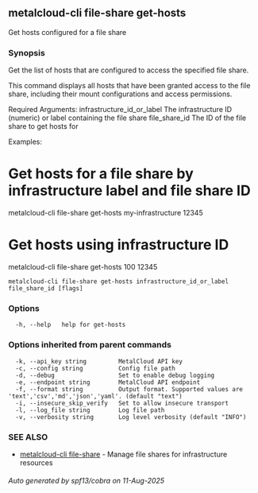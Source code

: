 ## metalcloud-cli file-share get-hosts

Get hosts configured for a file share

### Synopsis

Get the list of hosts that are configured to access the specified file share.

This command displays all hosts that have been granted access to the file share,
including their mount configurations and access permissions.

Required Arguments:
  infrastructure_id_or_label    The infrastructure ID (numeric) or label containing the file share
  file_share_id                 The ID of the file share to get hosts for

Examples:
  # Get hosts for a file share by infrastructure label and file share ID
  metalcloud-cli file-share get-hosts my-infrastructure 12345

  # Get hosts using infrastructure ID
  metalcloud-cli file-share get-hosts 100 12345

```
metalcloud-cli file-share get-hosts infrastructure_id_or_label file_share_id [flags]
```

### Options

```
  -h, --help   help for get-hosts
```

### Options inherited from parent commands

```
  -k, --api_key string         MetalCloud API key
  -c, --config string          Config file path
  -d, --debug                  Set to enable debug logging
  -e, --endpoint string        MetalCloud API endpoint
  -f, --format string          Output format. Supported values are 'text','csv','md','json','yaml'. (default "text")
  -i, --insecure_skip_verify   Set to allow insecure transport
  -l, --log_file string        Log file path
  -v, --verbosity string       Log level verbosity (default "INFO")
```

### SEE ALSO

* [metalcloud-cli file-share](metalcloud-cli_file-share.md)	 - Manage file shares for infrastructure resources

###### Auto generated by spf13/cobra on 11-Aug-2025
